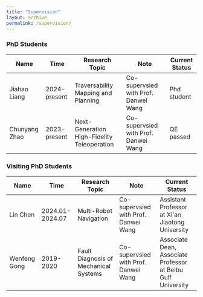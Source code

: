 ```yaml
---
title: "Supervision"
layout: archive
permalink: /supervision/
---
```


### PhD Students

| Name             | Time            | Research Topic                                | Note                                 | Current Status |
| --------         | --------------- | --------------------------------------------- | ------------------------------------ | -------------- |
| Jiahao Liang     | 2024-present    | Traversability Mapping and Planning           | Co-supervsied with Prof. Danwei Wang | Phd student    |
| Chunyang Zhao    | 2023-present    | Next-Generation High-Fidelity Teleoperation   | Co-supervsied with Prof. Danwei Wang | QE passed      |


### Visiting PhD Students

| Name             | Time            | Research Topic                                | Note                                 | Current Status |
| --------         | --------------- | --------------------------------------------- | ------------------------------------ | -------------- |
| Lin Chen         | 2024.01-2024.07 | Multi-Robot Navigation                        | Co-supervsied with Prof. Danwei Wang | Assistant Professor at Xi'an Jiaotong University |
| Wenfeng Gong     | 2019-2020       | Fault Diagnosis of Mechanical Systems         | Co-supervsied with Prof. Danwei Wang | Associate Dean, Associate Professor at Beibu Gulf University |
